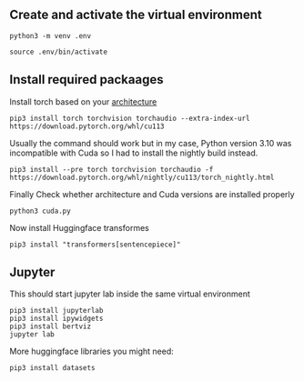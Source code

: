 ## Create and activate the virtual environment

```
python3 -m venv .env

source .env/bin/activate
```

## Install required packaages

Install torch based on your [architecture](https://pytorch.org/get-started/locally/)

```
pip3 install torch torchvision torchaudio --extra-index-url https://download.pytorch.org/whl/cu113
```

Usually the command should work but in my case, Python version 3.10 was incompatible with Cuda so I had to install the nightly build instead.

```
pip3 install --pre torch torchvision torchaudio -f https://download.pytorch.org/whl/nightly/cu113/torch_nightly.html
```

Finally Check whether architecture and Cuda versions are installed properly

```
python3 cuda.py
```

Now install Huggingface transformes
```
pip3 install "transformers[sentencepiece]"
```

## Jupyter

This should start jupyter lab inside the same virtual environment
```
pip3 install jupyterlab
pip3 install ipywidgets
pip3 install bertviz
jupyter lab
```

More huggingface libraries you might need:

```
pip3 install datasets
```
